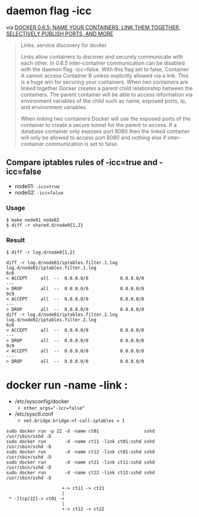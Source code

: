 # daemon flag -icc

via [DOCKER 0.6.5: NAME YOUR CONTAINERS, LINK THEM TOGETHER, SELECTIVELY PUBLISH PORTS, AND MORE](http://blog.docker.io/2013/10/docker-0-6-5-links-container-naming-advanced-port-redirects-host-integration/)

> Links: service discovery for docker
>
> Links allow containers to discover and securely communicate with each other. In 0.6.5 inter-container communication can be disabled with the daemon flag -icc=false. With this flag set to false, Container A cannot access Container B unless explicitly allowed via a link. This is a huge win for securing your containers. When two containers are linked together Docker creates a parent child relationship between the containers. The parent container will be able to access information via environment variables of the child such as name, exposed ports, ip, and environment variables.
>
> When linking two containers Docker will use the exposed ports of the container to create a secure tunnel for the parent to access. If a database container only exposes port 8080 then the linked container will only be allowed to access port 8080 and nothing else if inter-container communication is set to false.

## Compare iptables rules of -icc=true and -icc=false

+ node01: `-icc=true`
+ node02: `-icc=false`

### Usage

```
$ make node01 node02
$ diff -r shared.d/node0{1,2}
```

### Result

```
$ diff -r log.d/node0{1,2}
```

```
diff -r log.d/node01/iptables.filter.1.log log.d/node02/iptables.filter.1.log
6c6
< ACCEPT     all  --  0.0.0.0/0            0.0.0.0/0
---
> DROP       all  --  0.0.0.0/0            0.0.0.0/0
9c9
< ACCEPT     all  --  0.0.0.0/0            0.0.0.0/0
---
> DROP       all  --  0.0.0.0/0            0.0.0.0/0
diff -r log.d/node01/iptables.filter.2.log log.d/node02/iptables.filter.2.log
6c6
< ACCEPT     all  --  0.0.0.0/0            0.0.0.0/0
---
> DROP       all  --  0.0.0.0/0            0.0.0.0/0
9c9
< ACCEPT     all  --  0.0.0.0/0            0.0.0.0/0
---
> DROP       all  --  0.0.0.0/0            0.0.0.0/0
```

# docker run -name <name> -link <name>:<alias>

+ /etc/sysconfig/docker
   + `other_args="-icc=false"`
+ /etc/sysctl.conf
   + `net.bridge.bridge-nf-call-iptables = 1`

```
sudo docker run -p 22 -d -name ct01                 sshd /usr/sbin/sshd -D
sudo docker run       -d -name ct11 -link ct01:sshd sshd /usr/sbin/sshd -D
sudo docker run       -d -name ct12 -link ct01:sshd sshd /usr/sbin/sshd -D
sudo docker run       -d -name ct21 -link ct11:sshd sshd /usr/sbin/sshd -D
sudo docker run       -d -name ct22 -link ct12:sshd sshd /usr/sbin/sshd -D
```

```
                     +-> ct11 -> ct21
                     |
 * -[tcp/22]-> ct01 -+
                     |
                     +-> ct12 -> ct22
```
